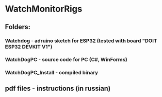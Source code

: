 # WatchMonitorRigs


## Folders:
### Watchdog - adruino sketch for ESP32 (tested with board "DOIT ESP32 DEVKIT V1")
### WatchDogPC - source code for PC (C#, WinForms)
### WatchDogPC_Install - compiled binary

## pdf files - instructions (in russian)
